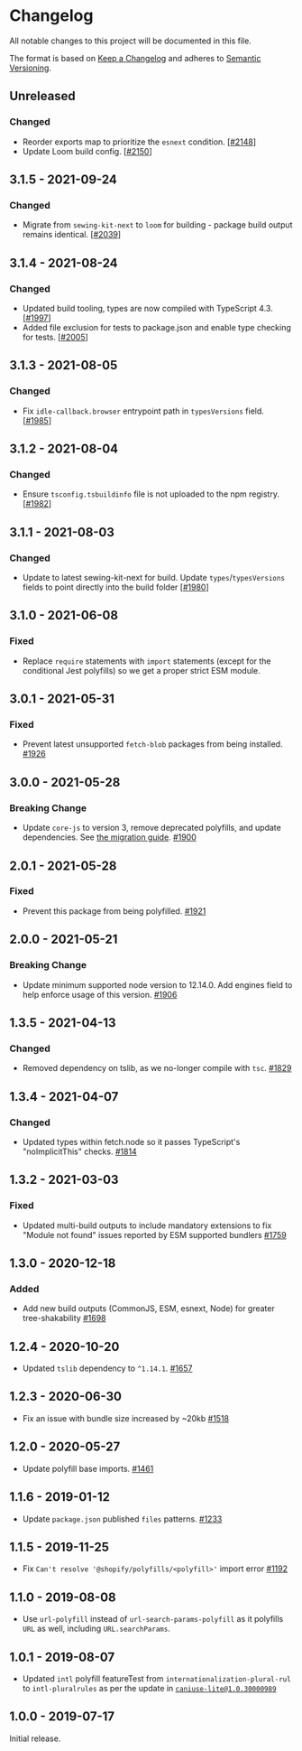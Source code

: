 # Changelog

All notable changes to this project will be documented in this file.

The format is based on [Keep a Changelog](http://keepachangelog.com/en/1.0.0/)
and adheres to [Semantic Versioning](http://semver.org/spec/v2.0.0.html).

## Unreleased

### Changed

- Reorder exports map to prioritize the `esnext` condition. [[#2148](https://github.com/Shopify/quilt/pull/2148)]
- Update Loom build config. [[#2150](https://github.com/Shopify/quilt/pull/2150)]

## 3.1.5 - 2021-09-24

### Changed

- Migrate from `sewing-kit-next` to `loom` for building - package build output remains identical. [[#2039](https://github.com/Shopify/quilt/pull/2039)]

## 3.1.4 - 2021-08-24

### Changed

- Updated build tooling, types are now compiled with TypeScript 4.3. [[#1997](https://github.com/Shopify/quilt/pull/1997)]
- Added file exclusion for tests to package.json and enable type checking for tests. [[#2005](https://github.com/Shopify/quilt/pull/2005)]

## 3.1.3 - 2021-08-05

### Changed

- Fix `idle-callback.browser` entrypoint path in `typesVersions` field. [[#1985](https://github.com/Shopify/quilt/pull/1985)]

## 3.1.2 - 2021-08-04

### Changed

- Ensure `tsconfig.tsbuildinfo` file is not uploaded to the npm registry. [[#1982](https://github.com/Shopify/quilt/pull/1982)]

## 3.1.1 - 2021-08-03

### Changed

- Update to latest sewing-kit-next for build. Update `types`/`typesVersions` fields to point directly into the build folder [[#1980](https://github.com/Shopify/quilt/pull/1980)]

## 3.1.0 - 2021-06-08

### Fixed

- Replace `require` statements with `import` statements (except for the conditional Jest polyfills) so we get a proper strict ESM module.

## 3.0.1 - 2021-05-31

### Fixed

- Prevent latest unsupported `fetch-blob` packages from being installed. [#1926](https://github.com/Shopify/quilt/pull/1926)

## 3.0.0 - 2021-05-28

### Breaking Change

- Update `core-js` to version 3, remove deprecated polyfills, and update dependencies. See [the migration guide](./migration-guide.md). [#1900](https://github.com/Shopify/quilt/pull/1900)

## 2.0.1 - 2021-05-28

### Fixed

- Prevent this package from being polyfilled. [#1921](https://github.com/Shopify/quilt/pull/1921)

## 2.0.0 - 2021-05-21

### Breaking Change

- Update minimum supported node version to 12.14.0. Add engines field to help enforce usage of this version. [#1906](https://github.com/Shopify/quilt/pull/1906)

## 1.3.5 - 2021-04-13

### Changed

- Removed dependency on tslib, as we no-longer compile with `tsc`. [#1829](https://github.com/Shopify/quilt/pull/1829)

## 1.3.4 - 2021-04-07

### Changed

- Updated types within fetch.node so it passes TypeScript's "noImplicitThis" checks. [#1814](https://github.com/Shopify/quilt/pull/1814)

## 1.3.2 - 2021-03-03

### Fixed

- Updated multi-build outputs to include mandatory extensions to fix "Module not found" issues reported by ESM supported bundlers [#1759](https://github.com/Shopify/quilt/pull/1759)

## 1.3.0 - 2020-12-18

### Added

- Add new build outputs (CommonJS, ESM, esnext, Node) for greater tree-shakability [#1698](https://github.com/Shopify/quilt/pull/1698)

## 1.2.4 - 2020-10-20

- Updated `tslib` dependency to `^1.14.1`. [#1657](https://github.com/Shopify/quilt/pull/1657)

## 1.2.3 - 2020-06-30

- Fix an issue with bundle size increased by ~20kb [#1518](https://github.com/Shopify/quilt/pull/1518)

## 1.2.0 - 2020-05-27

- Update polyfill base imports. [#1461](https://github.com/Shopify/quilt/pull/1461)

## 1.1.6 - 2019-01-12

- Update `package.json` published `files` patterns. [#1233](https://github.com/Shopify/quilt/pull/1233)

## 1.1.5 - 2019-11-25

- Fix `Can't resolve '@shopify/polyfills/<polyfill>'` import error [#1192](https://github.com/Shopify/quilt/pull/1192)

## 1.1.0 - 2019-08-08

- Use `url-polyfill` instead of `url-search-params-polyfill` as it polyfills `URL` as well, including `URL.searchParams`.

## 1.0.1 - 2019-08-07

- Updated `intl` polyfill featureTest from `internationalization-plural-rul` to `intl-pluralrules` as per the update in [`caniuse-lite@1.0.30000989`](https://github.com/ben-eb/caniuse-lite/commit/6966b0553f4584435a4c95a76794a93750a9004d#diff-5264ce81b24e867ed52dcca8f6a162fbR1)

## 1.0.0 - 2019-07-17

Initial release.

